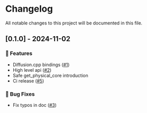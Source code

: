 # Changelog

All notable changes to this project will be documented in this file.

<!-- generated by git-cliff -->
## [0.1.0] - 2024-11-02

### 🚀 Features

- Diffusion.cpp bindings ([#1](https://github.com/newfla/diffusion-rs/pull/1))
- High level api ([#2](https://github.com/newfla/diffusion-rs/pull/2))
- Safe get_physical_core introduction
- Ci release ([#5](https://github.com/newfla/diffusion-rs/pull/5))

### 🐛 Bug Fixes

- Fix typos in doc ([#3](https://github.com/newfla/diffusion-rs/pull/3))

<!-- generated by git-cliff -->
